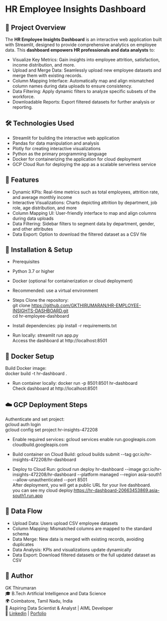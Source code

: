 # HR Employee Insights Dashboard

## 📌 Project Overview
The **HR Employee Insights Dashboard** is an interactive web application built with Streamlit, designed to provide comprehensive analytics on employee data. This **dashboard empowers HR professionals and data analysts** to:

- Visualize Key Metrics: Gain insights into employee attrition, satisfaction, income distribution, and more.
- Upload and Merge Data: Seamlessly upload new employee datasets and merge them with existing records.
- Column Mapping Interface: Automatically map and align mismatched column names during data uploads to ensure consistency.
- Data Filtering: Apply dynamic filters to analyze specific subsets of the workforce.
- Downloadable Reports: Export filtered datasets for further analysis or reporting.

## 🛠️ Technologies Used
- Streamlit for building the interactive web application
- Pandas for data manipulation and analysis
- Plotly for creating interactive visualizations
- Python as the primary programming language
- Docker for containerizing the application for cloud deployment
- GCP Cloud Run for deploying the app as a scalable serverless service

## 🚀 Features
- Dynamic KPIs: Real-time metrics such as total employees, attrition rate, and average monthly income
- Interactive Visualizations: Charts depicting attrition by department, job role, age distribution, and more
- Column Mapping UI: User-friendly interface to map and align columns during data uploads
- Data Filtering: Sidebar filters to segment data by department, gender, and other attributes
- Data Export: Option to download the filtered dataset as a CSV file

## 📁 Installation & Setup
- Prerequisites
- Python 3.7 or higher
- Docker (optional for containerization or cloud deployment)
- Recommended: use a virtual environment

- Steps
Clone the repository:  
git clone https://github.com/GKTHIRUMARAN/HR-EMPLOYEE-INSIGHTS-DASHBOARD.git  
cd hr-employee-dashboard

- Install dependencies:
pip install -r requirements.txt

- Run locally:
streamlit run app.py  
Access the dashboard at http://localhost:8501

## 🐳 Docker Setup
Build Docker image:  
docker build -t hr-dashboard .

- Run container locally:
docker run -p 8501:8501 hr-dashboard  
Check dashboard at http://localhost:8501

## ☁️ GCP Deployment Steps
Authenticate and set project:  
gcloud auth login  
gcloud config set project hr-insights-472208

- Enable required services:
gcloud services enable run.googleapis.com cloudbuild.googleapis.com

- Build container on Cloud Build:
gcloud builds submit --tag gcr.io/hr-insights-472208/hr-dashboard

- Deploy to Cloud Run:
gcloud run deploy hr-dashboard --image gcr.io/hr-insights-472208/hr-dashboard --platform managed --region asia-south1 --allow-unauthenticated --port 8501  
After deployment, you will get a public URL for your live dashboard.  
you can see my cloud deploy:https://hr-dashboard-20663453869.asia-south1.run.app

## 🔄 Data Flow
- Upload Data: Users upload CSV employee datasets
- Column Mapping: Mismatched columns are mapped to the standard schema
- Data Merge: New data is merged with existing records, avoiding duplicates
- Data Analysis: KPIs and visualizations update dynamically
- Data Export: Download filtered datasets or the full updated dataset as CSV

## 👤 Author
GK Thirumaran\
🎓 B.Tech Artificial Intelligence and Data Science\
🌍 Coimbatore, Tamil Nadu, India\
💼 Aspiring Data Scientist & Analyst | AIML Developer\
🔗 [Linkedin](https://www.linkedin.com/in/thirumarangk-ai) | [Porfolio](https://maranthiru180.wixsite.com/my-site)
